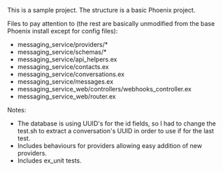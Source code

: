 This is a sample project. The structure is a basic Phoenix project.

Files to pay attention to (the rest are basically unmodified from the base Phoenix install except for config files):
- messaging_service/providers/*
- messaging_service/schemas/*
- messaging_service/api_helpers.ex
- messaging_service/contacts.ex
- messaging_service/conversations.ex
- messaging_service/messages.ex
- messaging_service_web/controllers/webhooks_controller.ex
- messaging_service_web/router.ex

Notes:
- The database is using UUID's for the id fields, so I had to change the test.sh to extract a conversation's UUID in order to use if for the last test.
- Includes behaviours for providers allowing easy addition of new providers.
- Includes ex_unit tests.
